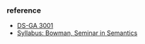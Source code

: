 


### reference
* [DS-GA 3001 <Natural Language Understanding with Distributed Representations>](https://docs.google.com/document/d/1YS5QRvqMJVs9n3sK5fFjuldY7_vh42C5uUfxUGgL-Gc/edit#)
* [Syllabus: Bowman, Seminar in Semantics](https://docs.google.com/document/d/1V3toeLX8DieMhvHpUAwFmCx4jdIfI4oPB5q2qLrfsvM/edit#)